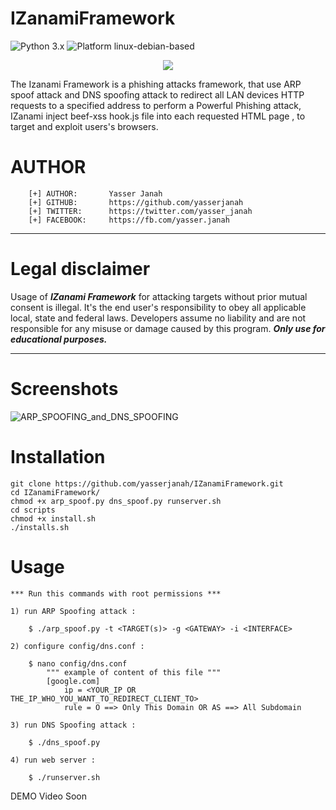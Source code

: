 # IZanamiFramework
![Python 3.x](https://img.shields.io/badge/python-v3.7-blue) ![Platform linux-debian-based](https://img.shields.io/badge/platform-linux--debian--based-red)

<p align="center">
  <img src="https://i.ibb.co/mBGq2yv/logo.png">
</p>
The Izanami Framework is a phishing attacks framework, that use ARP spoof attack and DNS spoofing attack to redirect all LAN devices HTTP requests to a specified address to perform a Powerful Phishing attack, IZanami inject beef-xss hook.js file into each requested HTML page , to target and exploit users's browsers.

# AUTHOR 
```
    [+] AUTHOR:       Yasser Janah
    [+] GITHUB:       https://github.com/yasserjanah
    [+] TWITTER:      https://twitter.com/yasser_janah
    [+] FACEBOOK:     https://fb.com/yasser.janah
```
---
# Legal disclaimer
Usage of ***IZanami Framework***  for attacking targets without prior mutual consent is illegal. It's the end user's responsibility to obey all applicable local, state and federal laws. Developers assume no liability and are not responsible for any misuse or damage caused by this program. ***Only use for educational purposes.***

---
# Screenshots
![ARP_SPOOFING_and_DNS_SPOOFING](https://i.ibb.co/9n0PJdv/Screenshot-from-2020-04-09-14-40-49.png)

# Installation
```
git clone https://github.com/yasserjanah/IZanamiFramework.git
cd IZanamiFramework/
chmod +x arp_spoof.py dns_spoof.py runserver.sh
cd scripts
chmod +x install.sh
./installs.sh
```
# Usage
    *** Run this commands with root permissions ***
    
    1) run ARP Spoofing attack :
```
    $ ./arp_spoof.py -t <TARGET(s)> -g <GATEWAY> -i <INTERFACE>
```
    2) configure config/dns.conf :
```
    $ nano config/dns.conf 
        """ example of content of this file """
        [google.com]
            ip = <YOUR_IP OR THE_IP_WHO_YOU_WANT_TO_REDIRECT_CLIENT_TO>
            rule = O ==> Only This Domain OR AS ==> All Subdomain 
```
    3) run DNS Spoofing attack :
```
    $ ./dns_spoof.py
```
    4) run web server :
```
    $ ./runserver.sh
```
DEMO Video Soon
